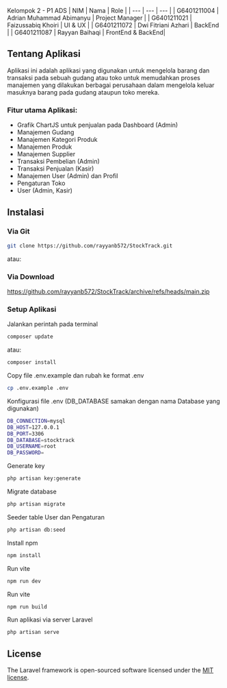 

Kelompok 2 - P1 ADS
| NIM | Nama | Role |
| --- | --- | --- |
| G6401211004 | Adrian Muhammad Abimanyu | Project Manager |
| G6401211021 | Faizussabiq Khoiri | UI & UX |
| G6401211072 | Dwi Fitriani Azhari | BackEnd |
| G6401211087 | Rayyan Baihaqi | FrontEnd & BackEnd|

## Tentang Aplikasi

Aplikasi ini adalah aplikasi yang digunakan untuk mengelola barang dan transaksi pada sebuah gudang atau toko untuk memudahkan proses manajemen yang dilakukan berbagai perusahaan dalam mengelola keluar masuknya barang pada gudang ataupun toko mereka.

### Fitur utama Aplikasi:
- Grafik ChartJS untuk penjualan pada Dashboard (Admin)
- Manajemen Gudang
- Manajemen Kategori Produk
- Manajemen Produk
- Manajemen Supplier
- Transaksi Pembelian (Admin)
- Transaksi Penjualan (Kasir)
- Manajemen User (Admin) dan Profil
- Pengaturan Toko
- User (Admin, Kasir)


## Instalasi
### Via Git
```bash
git clone https://github.com/rayyanb572/StockTrack.git
```
atau:
### Via Download
https://github.com/rayyanb572/StockTrack/archive/refs/heads/main.zip

### Setup Aplikasi
Jalankan perintah pada terminal
```bash
composer update
```
atau:
```bash
composer install
```
Copy file .env.example dan rubah ke format .env
```bash
cp .env.example .env
```
Konfigurasi file .env (DB_DATABASE samakan dengan nama Database yang digunakan)
```bash
DB_CONNECTION=mysql
DB_HOST=127.0.0.1
DB_PORT=3306
DB_DATABASE=stocktrack
DB_USERNAME=root
DB_PASSWORD=
```
Generate key
```bash
php artisan key:generate
```
Migrate database
```bash
php artisan migrate
```
Seeder table User dan Pengaturan
```bash
php artisan db:seed
```
Install npm
```bash
npm install
```
Run vite
```bash
npm run dev
```
Run vite
```bash
npm run build
```
Run aplikasi via server Laravel
```bash
php artisan serve
```

## License

The Laravel framework is open-sourced software licensed under the [MIT license](https://opensource.org/licenses/MIT).
